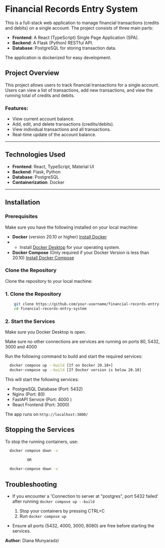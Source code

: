 # Financial Records Entry System

This is a full-stack web application to manage financial transactions (credits and debits) on a single account. The project consists of three main parts:

- **Frontend**: A React (TypeScript) Single Page Application (SPA).
- **Backend**: A Flask (Python) RESTful API.
- **Database**: PostgreSQL for storing transaction data.

The application is dockerized for easy development.

## Project Overview

This project allows users to track financial transactions for a single account. Users can view a list of transactions, add new transactions, and view the running total of credits and debits.

### Features:
- View current account balance.
- Add, edit, and delete transactions (credits/debits).
- View individual transactions and all transactions.
- Real-time update of the account balance.

---

## Technologies Used

- **Frontend**: React, TypeScript, Material UI
- **Backend**: Flask, Python
- **Database**: PostgreSQL
- **Containerization**: Docker

---

## Installation

### Prerequisites

Make sure you have the following installed on your local machine:

- **Docker** (version 20.10 or higher) [Install Docker](https://docs.docker.com/get-docker/)
- - Install [Docker Desktop](https://www.docker.com/products/docker-desktop/) for your operating system.
- **Docker Compose**  (Only required if your Docker Version is less than 20.10)
  [Install Docker Compose](https://docs.docker.com/compose/install/)

### Clone the Repository

Clone the repository to your local machine:

### 1. Clone the Repository
```bash
    git clone https://github.com/your-username/financial-records-entry-system.git
    cd financial-records-entry-system
```

### 2. Start the Services
Make sure you Docker Desktop is open.

Make sure no other connections are services are running on ports 80, 5432, 3000 and 4000

Run the following command to build and start the required services:
```bash
  docker compose up --build [If on Docker 20.10+]
  docker-compose up --build [If Docker version is below 20.10]
```
This will start the following services:
- PostgreSQL Database (Port: 5432)
- Nginx (Port: 80)
- FastAPI Service (Port: 4000 )
- React Frontend (Port: 3000)

The app runs on `http://localhost:3000/`

## Stopping the Services
To stop the running containers, use:
```bash
  docker compose down -v
  
          OR
          
  docker-compose down -v
```

## Troubleshooting
- If you encounter a 'Connection to server at "postgres", port 5432 failed' after running 
  ``docker compose up --build``
  1. Stop your containers by pressing CTRL+C
  2. Run ``docker compose up`` 

- Ensure all ports (5432, 4000, 3000, 8080) are free before starting the services.

**Author:** Diana Munyaradzi





